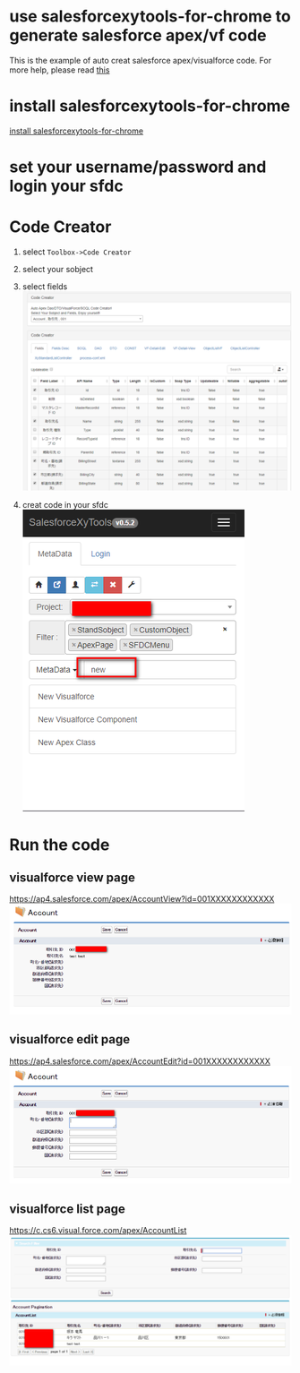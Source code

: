 # use salesforcexytools-for-chrome to generate salesforce apex/vf code
 This is the example of auto creat salesforce apex/visualforce code.
 For more help, please read [this](http://salesforcexytools.com/Salesforce/SalesforceXyTools-For-Chrome.html)

# install salesforcexytools-for-chrome
 [install salesforcexytools-for-chrome](https://chrome.google.com/webstore/detail/salesforce-xytools/ehklfkbacogbanjgekccnbfdgjechlmf?hl=ja)

# set your username/password and login your sfdc

# Code Creator
1. select `Toolbox->Code Creator`
2. select your sobject
3. select fields
![salesforcexytools-codecretor (1).png](pic/salesforcexytools-codecretor(1).png)

4. creat code in your sfdc<br/>
![salesforcexytools-codecretor (2).png](pic/salesforcexytools-codecretor(2).png)


# Run the code
## visualforce view page
https://ap4.salesforce.com/apex/AccountView?id=001XXXXXXXXXXXX
![salesforcexytools-codecretor (3).png](pic/salesforcexytools-codecretor(3).png)

## visualforce edit page
https://ap4.salesforce.com/apex/AccountEdit?id=001XXXXXXXXXXXX
![salesforcexytools-codecretor (4).png](pic/salesforcexytools-codecretor(4).png)

## visualforce list page
https://c.cs6.visual.force.com/apex/AccountList
![salesforcexytools-codecretor (5).png](pic/salesforcexytools-codecretor(5).png)
